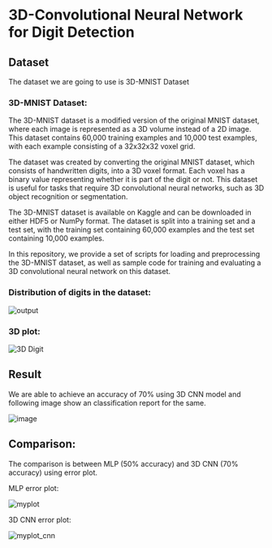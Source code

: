 # 3D-Convolutional Neural Network for Digit Detection

## Dataset 
The dataset we are going to use is 3D-MNIST Dataset

### 3D-MNIST Dataset:
The 3D-MNIST dataset is a modified version of the original MNIST dataset, where each image is represented as a 3D volume instead of a 2D image. This dataset contains 60,000 training examples and 10,000 test examples, with each example consisting of a 32x32x32 voxel grid.

The dataset was created by converting the original MNIST dataset, which consists of handwritten digits, into a 3D voxel format. Each voxel has a binary value representing whether it is part of the digit or not. This dataset is useful for tasks that require 3D convolutional neural networks, such as 3D object recognition or segmentation.

The 3D-MNIST dataset is available on Kaggle and can be downloaded in either HDF5 or NumPy format. The dataset is split into a training set and a test set, with the training set containing 60,000 examples and the test set containing 10,000 examples.

In this repository, we provide a set of scripts for loading and preprocessing the 3D-MNIST dataset, as well as sample code for training and evaluating a 3D convolutional neural network on this dataset.

### Distribution of digits in the dataset:

![output](https://user-images.githubusercontent.com/37010825/237004108-9dfbbe1b-7980-4586-b1b2-39123e195953.png)

### 3D plot:

![3D Digit](https://user-images.githubusercontent.com/37010825/237004201-6c12b347-b62b-43dc-b100-28e515f48b52.PNG)

## Result
We are able to achieve an accuracy of 70% using 3D CNN model and following image show an classification report for the same.

![image](https://github.com/ronakkkk/3D-CNN/assets/37010825/b9735865-8ca9-4e1c-9f2d-8c399dd5d227)

## Comparison:
The comparison is between MLP (50% accuracy) and 3D CNN (70% accuracy) using error plot.

MLP error plot:

![myplot](https://user-images.githubusercontent.com/37010825/237004978-c0a36d5e-0098-4287-9a9d-083c105ae148.png)

3D CNN error plot:

![myplot_cnn](https://user-images.githubusercontent.com/37010825/237005196-6603dcad-7146-41bb-a269-d9ec723d294b.png)



